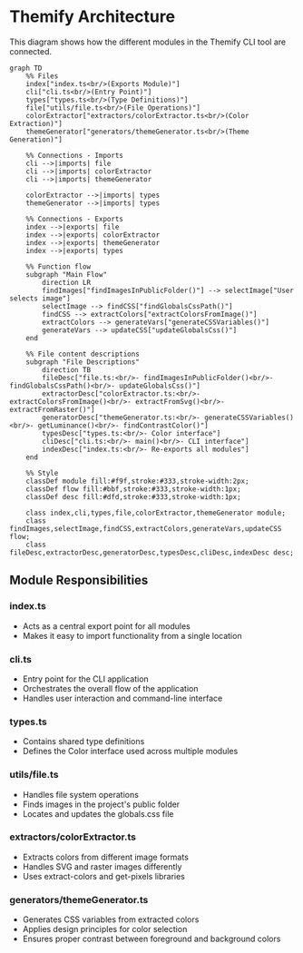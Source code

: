 # Themify Architecture

This diagram shows how the different modules in the Themify CLI tool are connected.

```mermaid
graph TD
    %% Files
    index["index.ts<br/>(Exports Module)"]
    cli["cli.ts<br/>(Entry Point)"]
    types["types.ts<br/>(Type Definitions)"]
    file["utils/file.ts<br/>(File Operations)"]
    colorExtractor["extractors/colorExtractor.ts<br/>(Color Extraction)"]
    themeGenerator["generators/themeGenerator.ts<br/>(Theme Generation)"]

    %% Connections - Imports
    cli -->|imports| file
    cli -->|imports| colorExtractor
    cli -->|imports| themeGenerator
    
    colorExtractor -->|imports| types
    themeGenerator -->|imports| types
    
    %% Connections - Exports
    index -->|exports| file
    index -->|exports| colorExtractor
    index -->|exports| themeGenerator
    index -->|exports| types

    %% Function flow
    subgraph "Main Flow"
        direction LR
        findImages["findImagesInPublicFolder()"] --> selectImage["User selects image"]
        selectImage --> findCSS["findGlobalsCssPath()"]
        findCSS --> extractColors["extractColorsFromImage()"]
        extractColors --> generateVars["generateCSSVariables()"]
        generateVars --> updateCSS["updateGlobalsCss()"]
    end

    %% File content descriptions
    subgraph "File Descriptions"
        direction TB
        fileDesc["file.ts:<br/>- findImagesInPublicFolder()<br/>- findGlobalsCssPath()<br/>- updateGlobalsCss()"]
        extractorDesc["colorExtractor.ts:<br/>- extractColorsFromImage()<br/>- extractFromSvg()<br/>- extractFromRaster()"]
        generatorDesc["themeGenerator.ts:<br/>- generateCSSVariables()<br/>- getLuminance()<br/>- findContrastColor()"]
        typesDesc["types.ts:<br/>- Color interface"]
        cliDesc["cli.ts:<br/>- main()<br/>- CLI interface"]
        indexDesc["index.ts:<br/>- Re-exports all modules"]
    end

    %% Style
    classDef module fill:#f9f,stroke:#333,stroke-width:2px;
    classDef flow fill:#bbf,stroke:#333,stroke-width:1px;
    classDef desc fill:#dfd,stroke:#333,stroke-width:1px;
    
    class index,cli,types,file,colorExtractor,themeGenerator module;
    class findImages,selectImage,findCSS,extractColors,generateVars,updateCSS flow;
    class fileDesc,extractorDesc,generatorDesc,typesDesc,cliDesc,indexDesc desc;
```

## Module Responsibilities

### index.ts
- Acts as a central export point for all modules
- Makes it easy to import functionality from a single location

### cli.ts
- Entry point for the CLI application
- Orchestrates the overall flow of the application
- Handles user interaction and command-line interface

### types.ts
- Contains shared type definitions
- Defines the Color interface used across multiple modules

### utils/file.ts
- Handles file system operations
- Finds images in the project's public folder
- Locates and updates the globals.css file

### extractors/colorExtractor.ts
- Extracts colors from different image formats
- Handles SVG and raster images differently
- Uses extract-colors and get-pixels libraries

### generators/themeGenerator.ts
- Generates CSS variables from extracted colors
- Applies design principles for color selection
- Ensures proper contrast between foreground and background colors
